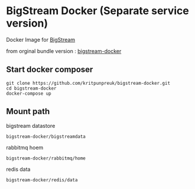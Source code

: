 # BigStream Docker (Separate service version)
Docker Image for [BigStream](https://github.com/igridproject/node-bigstream)

from orginal bundle version : [bigstream-docker](https://github.com/igridproject/bigstream-docker)

## Start docker composer
```
git clone https://github.com/kritpunpreuk/bigstream-docker.git
cd bigstream-docker
docker-compose up
```

## Mount path

bigstream datastore
```
bigstream-docker/bigstreamdata
```

rabbitmq hoem
```
bigstream-docker/rabbitmq/home
```

redis data
```
bigstream-docker/redis/data
```
